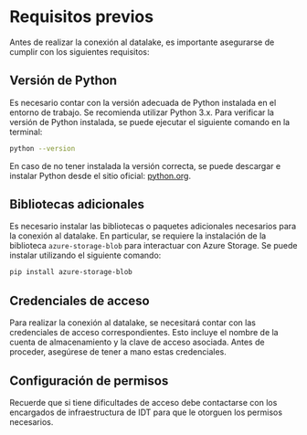 # Requisitos previos

Antes de realizar la conexión al datalake, es importante asegurarse de cumplir con los siguientes requisitos:

## Versión de Python

Es necesario contar con la versión adecuada de Python instalada en el entorno de trabajo. Se recomienda utilizar Python 3.x. Para verificar la versión de Python instalada, se puede ejecutar el siguiente comando en la terminal:

```bash
python --version
```

En caso de no tener instalada la versión correcta, se puede descargar e instalar Python desde el sitio oficial: [python.org](https://www.python.org/).

## Bibliotecas adicionales

Es necesario instalar las bibliotecas o paquetes adicionales necesarios para la conexión al datalake. En particular, se requiere la instalación de la biblioteca `azure-storage-blob` para interactuar con Azure Storage. Se puede instalar utilizando el siguiente comando:

```bash
pip install azure-storage-blob
```

## Credenciales de acceso

Para realizar la conexión al datalake, se necesitará contar con las credenciales de acceso correspondientes. Esto incluye el nombre de la cuenta de almacenamiento y la clave de acceso asociada. Antes de proceder, asegúrese de tener a mano estas credenciales.

## Configuración de permisos

Recuerde que si tiene dificultades de acceso debe contactarse con los encargados de infraestructura de IDT para que le otorguen los permisos necesarios.
